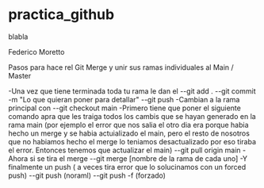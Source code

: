 # practica_github
blabla

Federico Moretto

Pasos para hace rel Git Merge y unir sus ramas individuales al Main / Master

-Una vez que tiene terminada toda tu rama le dan el 
  --git add .
  --git commit -m "Lo que quieran poner para detallar"
  --git push
-Cambian a la rama principal con
  --git checkout main
-Primero tiene que poner el siguiente comando apra que les traiga todos los cambis que se hayan generado en la rama main (por ejemplo el error que nos salia el otro dia era porque habia hecho un merge y se habia actuializado el main, pero el resto de nosotros que no habiamos hecho el merge lo teniamos desactualizado por eso tiraba el error. Entonces tenemos que actualizar el main)
  --git pull origin main
-Ahora si se tira el merge
  --git merge [nombre de la rama de cada uno]
-Y finalmente un push ( a veces tira error que lo solucinamos con un forced push)
  --git push (noraml)
  --git push -f (forzado)